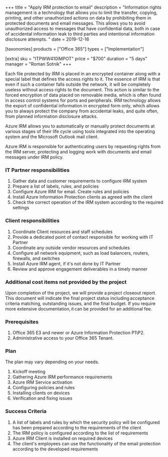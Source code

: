 +++
title = "Apply IRM protection to email"
description = "Information rights management is a technology that allows you to limit the transfer, copying, printing, and other unauthorized actions on data by prohibiting them in protected documents and email messages. This allows you to avoid unauthorized access to messages that have confidential data, both in case of accidental information leak to third parties and intentional information disclosure attempts. "
date = 2019-12-16

[taxonomies]
products = ["Office 365"]
types = ["Implementation"]

[extra]
sku = "ITPWW410IMPOT"
price = "$700"
duration = "5 days"
manager = "Roman Sotnik"
+++

Each file protected by IRM is placed in an encrypted container
along with a special label that defines the access rights to it. The
essence of IRM is that even if such a container falls outside
the network, it will be completely useless without access rights to the
document. This action is similar to the forced encryption of data placed
on removable media, which is often found in access control systems for
ports and peripherals. IRM technology allows the export of
confidential information in encrypted form only, which allows you to
always protect the company from accidental leaks, and quite often, from
planned information disclosure attacks.

Azure IRM allows you to automatically or manually protect
documents at various stages of their life cycle using tools integrated
into the operating system and the Microsoft Outlook mail client.

Azure IRM is responsible for authenticating users by requesting
rights from the IRM server, protecting and logging work with
documents and email messages under IRM policy.

### IT Partner responsibilities

1.  Gather data and customer requirements to configure IRM
    system
2.  Prepare a list of labels, rules, and policies
3.  Configure Azure IRM for email. Create rules and policies
4.  Install Azure Information Protection clients as agreed with the
    client
5.  Check the correct operation of the IRM system according to
    the required settings

### Client responsibilities

1.  Coordinate Client resources and staff schedules
2.  Provide a dedicated point of contact responsible for working with IT
    Partner
3.  Coordinate any outside vendor resources and schedules
4.  Configure all network equipment, such as load balancers, routers,
    firewalls, and switches
5.  Install Azure IRM agent, if it's not done by IT Partner
6.  Review and approve engagement deliverables in a timely manner

### Additional cost items not provided by the project

Upon completion of the project, we will provide a project closeout
report. This document will indicate the final project status
including acceptance criteria matching, outstanding issues, and the
final budget. If you require more extensive documentation, it can be
provided for an additional fee. 

### Prerequisites

1.  Office 365 E3 and newer or Azure Information Protection P1\\P2.
2.  Administrative access to your Office 365 Tenant.

### Plan

The plan may vary depending on your needs.

1.  Kickoff meeting
2.  Gathering Azure IRM performance requirements
3.  Azure IRM Service activation
4.  Configuring policies and rules
5.  Installing clients on devices
6.  Verification and fixing issues

### Success Criteria

1.  A list of labels and rules by which the security policy will be
    configured has been prepared according to the requirements of the
    client
2.  The IRM policy is configured according to the list of
    requirements
3.  Azure IRM Client is installed on required devices
4.  The client's employees can use the functionality of the email
    protection according to the developed requirements

